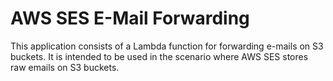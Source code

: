 # AWS SES E-Mail Forwarding

This application consists of a Lambda function for forwarding e-mails on S3 buckets. It is intended to be used in the scenario where AWS SES stores raw emails on S3 buckets.